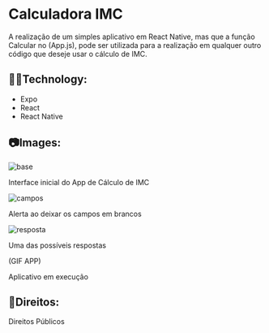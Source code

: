 # Calculadora IMC

A realização de um simples aplicativo em React Native, mas que a função Calcular no (App.js), pode ser utilizada para a realização em qualquer outro código que deseje usar o cálculo de IMC.

## 👨‍💻Technology:

 * Expo
 * React
 * React Native

## 📷Images:

![base](https://user-images.githubusercontent.com/69097449/127361935-d55d0658-b8e8-48f9-b67b-fc39ff11af15.png)


Interface inicial do App de Cálculo de IMC

![campos](https://user-images.githubusercontent.com/69097449/127361998-31d32ec3-17b8-41c8-aa47-727b549fc374.png)

Alerta ao deixar os campos em brancos

![resposta](https://user-images.githubusercontent.com/69097449/127362042-c451bc00-15f8-472a-a5ad-671e8083b149.png)

Uma das possíveis respostas

(GIF APP)

Aplicativo em execução
## 📝Direitos:

Direitos Públicos
